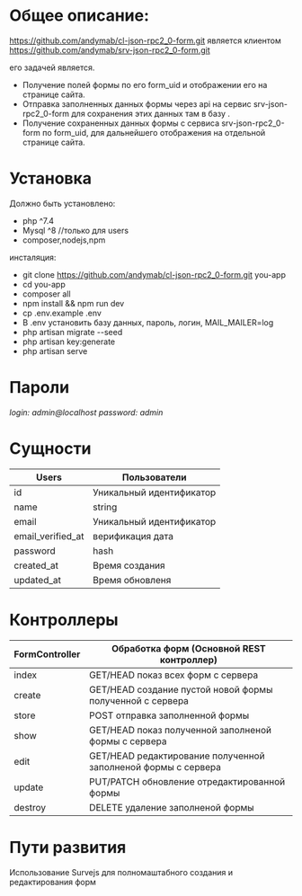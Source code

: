 # Общее описание:
  https://github.com/andymab/cl-json-rpc2_0-form.git является клиентом https://github.com/andymab/srv-json-rpc2_0-form.git

  его задачей является.
- Получение полей формы по его form_uid и отображении его на странице сайта.
- Отправка заполненных данных формы через api на сервис srv-json-rpc2_0-form для сохранения этих данных там в базу .
- Получение сохраненных данных формы с сервиса srv-json-rpc2_0-form по form_uid, для дальнейшего отображения на отдельной странице сайта. 

# Установка
Должно быть установлено:
- php ^7.4
- Mysql ^8 //только для users
- composer,nodejs,npm

инсталяция:
- git clone https://github.com/andymab/cl-json-rpc2_0-form.git you-app
- cd you-app
- composer all
- npm install && npm run dev
- cp .env.example .env
- В .env установить базу данных, пароль, логин, MAIL_MAILER=log
- php artisan migrate --seed
- php artisan key:generate
- php artisan serve
# Пароли
*login: admin@localhost password: admin*

# Сущности
Users | Пользователи
--- |---
id|Уникальный идентификатор
name | string
email |Уникальный идентификатор
email_verified_at| верификация дата
password| hash
created_at | Время создания
updated_at | Время обновленя

# Контроллеры
FormController | Обработка форм (Основной REST контроллер)
---|---
index| GET/HEAD показ всех форм с сервера 
create| GET/HEAD создание пустой новой формы полученной с сервера
store| POST отправка заполненной формы
show|  GET/HEAD показ полученной заполненой формы с сервера
edit|  GET/HEAD редактирование полученной заполненой формы с сервера
update| PUT/PATCH обновление отредактированной формы
destroy| DELETE удаление заполненой формы


# Пути развития
Использование Survejs для полномаштабного создания и редактирования форм
